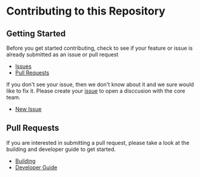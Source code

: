 # Contributing to this Repository

## Getting Started

Before you get started contributing, check to see if your feature or issue is already submitted as an issue or pull request

* [Issues](https://github.com/FileOnQ/Imaging.Raw/issues)
* [Pull Requests](https://github.com/FileOnQ/Imaging.Raw/pulls)

If you don't see your issue, then we don't know about it and we sure would like to fix it. Please create your [issue](https://github.com/FileOnQ/Imaging.Raw/issues/new/choose) to open a disccusion with the core team.

* [New Issue](https://github.com/FileOnQ/Imaging.Raw/issues/new/choose)

## Pull Requests

If you are interested in submitting a pull request, please take a look at the building and developer guide to get started.

* [Building](BUILDING.md)
* [Developer Guide](DEVELOPER_GUIDE.md)